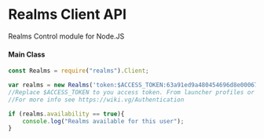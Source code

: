 Realms Client API
=====================
Realms Control module for Node.JS


#### Main Class

```js
const Realms = require("realms").Client;

var realms = new Realms('token:$ACCESS_TOKEN:63a91ed9a480454696d8e000678f61e2',"1.14.4","Sirboys");
//Replace $ACCESS_TOKEN to you access token. From launcher profiles or Mojang Auth API.
//For more info see https://wiki.vg/Authentication

if (realms.availability == true){
    console.log("Realms available for this user");
}
```